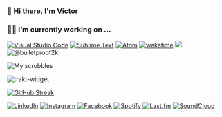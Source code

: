 ### 👋 Hi there, I'm Victor
### 🧑‍💻 I’m currently working on ...

[![Visual Studio Code](https://img.shields.io/badge/--333333?logo=visual%20studio%20code&logoColor=0080f0)](https://code.visualstudio.com/) [![Sublime Text](https://img.shields.io/badge/--4D4D4D?logo=sublime%20text&logoColor=ffa500)](https://www.sublimetext.com/) [![Atom](https://img.shields.io/badge/--60c384?logo=atom&logoColor=ffffff)](https://atom.io/) [![wakatime](https://wakatime.com/badge/user/b3fb2aa2-104d-4dd8-bef2-99ef978c4248.svg)](https://wakatime.com/@b3fb2aa2-104d-4dd8-bef2-99ef978c4248) ![](https://komarev.com/ghpvc/?username=your-github-bulletproof2k&color=blueviolet) ![@bulletproof2k](https://img.shields.io/badge/-@bulletproof2k-red?color=blue&logo=telegram&logoColor=white)

![My scrobbles](https://lastfm-recently-played.vercel.app/api?user=bulletproof2k&count=1&width=495&loved=true&loved_style=3)

<img src="https://trakt-widgets.herokuapp.com/bulletproof2k/watchedbanner?language=en" alt="trakt-widget"/>

[![GitHub Streak](https://streak-stats.demolab.com?user=bulletproof2k&theme=github-dark&locale=ru&fire=DD2727)](https://git.io/streak-stats)

<a href="https://www.linkedin.com/in/victorminin/" target="_blank"><img src="https://img.shields.io/badge/LinkedIn-%230077B5.svg?&style=flat-square&logo=linkedin&logoColor=white" alt="LinkedIn"></a>
<a href="https://www.instagram.com/bulletproof2k/" target="_blank"><img src="https://img.shields.io/badge/Instagram-%23E4405F.svg?&style=flat-square&logo=instagram&logoColor=white" alt="Instagram"></a>
<a href="https://www.facebook.com/bulletproof2k" target="_blank"><img src="https://img.shields.io/badge/Facebook-%231877F2.svg?&style=flat-square&logo=facebook&logoColor=white" alt="Facebook"></a>
<a href="https://open.spotify.com/user/bulletproof2k?si=1bddbd2dfe2249ae" target="_blank"><img src="https://img.shields.io/badge/Spotify-%231ED760.svg?&style=flat-square&logo=spotify&logoColor=white" alt="Spotify"></a>
<a href="https://www.last.fm/ru/user/bulletproof2k?si=1bddbd2dfe2249ae" target="_blank"><img src="https://img.shields.io/badge/Last.fm-%23FF0000.svg?&style=flat-square&logo=last.fm&logoColor=white" alt="Last.fm"></a>
<a href="https://www.soundcloud.com/bulletproof2k?si=1bddbd2dfe2249ae" target="_blank"><img src="https://img.shields.io/badge/SoundCloud-%23F26F23.svg?&style=flat-square&logo=soundcloud&logoColor=white" alt="SoundCloud"></a>
<!--
**bulletproof2k/bulletproof2k** is a ✨ _special_ ✨ repository because its `README.md` (this file) appears on your GitHub profile.

Here are some ideas to get you started:

- 🔭 I’m currently working on ...
- 🌱 I’m currently learning ...
- 👯 I’m looking to collaborate on ...
- 🤔 I’m looking for help with ...
- 💬 Ask me about ...
- 📫 How to reach me: ...
- 😄 Pronouns: ...
- ⚡ Fun fact: ...
-->
